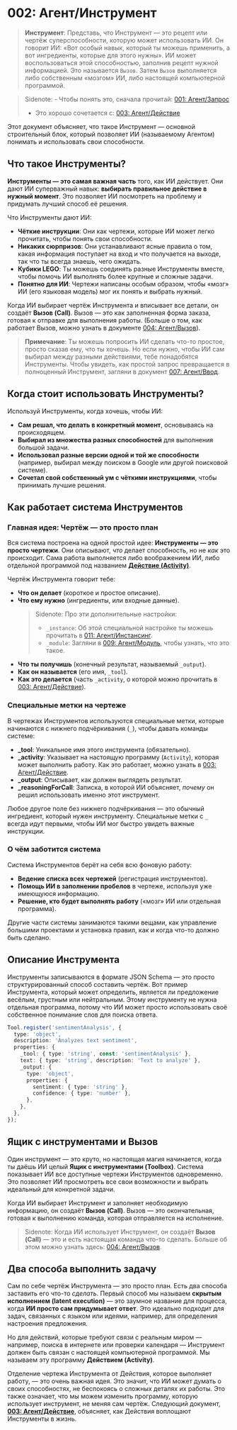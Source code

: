 # 002: Агент/Инструмент

> **Инструмент**: Представь, что Инструмент — это рецепт или чертёж суперспособности, которую может использовать ИИ. Он говорит ИИ: «Вот особый навык, который ты можешь применить, а вот ингредиенты, которые для этого нужны». ИИ может воспользоваться этой способностью, заполнив рецепт нужной информацией. Это называется `Вызов`. Затем `Вызов` выполняется либо собственным «мозгом» ИИ, либо настоящей компьютерной программой.

> Sidenote: - Чтобы понять это, сначала прочитай: [001: Агент/Запрос](./001_agent_request.md)
> - Это хорошо сочетается с: [003: Агент/Действие](./003_agent_activity.md)

Этот документ объясняет, что такое Инструмент — основной строительный блок, который позволяет ИИ (называемому Агентом) понимать и использовать свои способности.

## Что такое Инструменты?

**Инструменты — это самая важная часть** того, как ИИ действует. Они дают ИИ суперважный навык: **выбирать правильное действие в нужный момент**. Это позволяет ИИ посмотреть на проблему и придумать лучший способ её решения.

Что Инструменты дают ИИ:

- **Чёткие инструкции**: Они как чертежи, которые ИИ может легко прочитать, чтобы понять свои способности.
- **Никаких сюрпризов**: Они устанавливают ясные правила о том, какая информация поступает на вход и что получается на выходе, так что ты всегда знаешь, чего ожидать.
- **Кубики LEGO**: Ты можешь соединять разные Инструменты вместе, чтобы помочь ИИ выполнять более крупные и сложные задачи.
- **Понятно для ИИ**: Чертежи написаны особым образом, чтобы «мозг» ИИ (его языковая модель) мог их понять и выбрать нужный.

Когда ИИ выбирает чертёж Инструмента и вписывает все детали, он создаёт **Вызов (Call)**. Вызов — это как заполненная форма заказа, готовая к отправке для выполнения работы. (Больше о том, как работает Вызов, можно узнать в документе [004: Агент/Вызов](./004_agent_call.md)).

> **Примечание**: Ты можешь попросить ИИ сделать что-то простое, просто сказав ему, что ты хочешь. Но если нужно, чтобы ИИ сам выбирал между разными действиями, тебе понадобятся Инструменты. Чтобы увидеть, как простой запрос превращается в полноценный Инструмент, загляни в документ [007: Агент/Ввод](./007_agent_input.md).

## Когда стоит использовать Инструменты?

Используй Инструменты, когда хочешь, чтобы ИИ:

- **Сам решал, что делать в конкретный момент**, основываясь на происходящем.
- **Выбирал из множества разных способностей** для выполнения большой задачи.
- **Использовал разные версии одной и той же способности** (например, выбирал между поиском в Google или другой поисковой системе).
- **Сочетал свой собственный ум с чёткими инструкциями**, чтобы принимать лучшие решения.

## Как работает система Инструментов

### Главная идея: Чертёж — это просто план

Вся система построена на одной простой идее: **Инструменты — это просто чертежи**. Они описывают, *что* делает способность, но не *как* это происходит. Сама работа выполняется либо воображением ИИ, либо отдельной программой под названием **[Действие (Activity)](./003_agent_activity.md)**.

Чертёж Инструмента говорит тебе:

- **Что он делает** (короткое и простое описание).
- **Что ему нужно** (ингредиенты, или входные данные).
  >Sidenote: Про эти дополнительные настройки:
  >
  > - `_instance`: Об этой специальной настройке ты можешь прочитать в [011: Агент/Инстансинг](./011_agent_instancing.md).
  > - `_module`: Загляни в [009: Агент/Модуль](./009_agent_module.md), чтобы узнать, что это такое.
- **Что ты получишь** (конечный результат, называемый `_output`).
- **Как он называется** (его имя, `_tool`).
- **Как это делается** (часть `_activity`, о которой можно прочитать в [003: Агент/Действие](./003_agent_activity.md)).

### Специальные метки на чертеже

В чертежах Инструментов используются специальные метки, которые начинаются с нижнего подчёркивания (`_`), чтобы давать команды системе:

- **\_tool**: Уникальное имя этого инструмента (обязательно).
- **\_activity**: Указывает на настоящую программу (`Activity`), которая может выполнить работу. Как это работает, можно узнать в [003: Агент/Действие](./003_agent_activity.md).
- **\_output**: Описывает, как должен выглядеть результат.
- **\_reasoningForCall**: Записка, в которой ИИ объясняет, *почему* он решил использовать именно этот инструмент.

Любое другое поле без нижнего подчёркивания — это обычный ингредиент, который нужен инструменту. Специальные метки с `_` всегда идут первыми, чтобы ИИ мог быстро увидеть важные инструкции.

### О чём заботится система

Система Инструментов берёт на себя всю фоновую работу:

- **Ведение списка всех чертежей** (регистрация инструментов).
- **Помощь ИИ в заполнении пробелов** в чертеже, используя уже имеющуюся информацию.
- **Решение, кто будет выполнять работу** («мозг» ИИ или отдельная программа).

Другие части системы занимаются такими вещами, как управление большими проектами и установка правил, как и когда что-то должно быть сделано.

## Описание Инструмента

Инструменты записываются в формате JSON Schema — это просто структурированный способ составить чертёж. Вот пример Инструмента, который может определить, является ли предложение весёлым, грустным или нейтральным. Этому инструменту не нужна отдельная программа, потому что ИИ может просто использовать своё собственное понимание слов для поиска ответа.

```typescript
Tool.register('sentimentAnalysis', {
  type: 'object',
  description: 'Analyzes text sentiment',
  properties: {
    _tool: { type: 'string', const: 'sentimentAnalysis' },
    text: { type: 'string', description: 'Text to analyze' },
    _output: {
      type: 'object',
      properties: {
        sentiment: { type: 'string' },
        confidence: { type: 'number' },
      },
    },
  },
});
```

## Ящик с инструментами и Вызов

Один инструмент — это круто, но настоящая магия начинается, когда ты даёшь ИИ целый **Ящик с инструментами (Toolbox)**. Система показывает ИИ все доступные чертежи Инструментов одновременно. Это позволяет ИИ просмотреть все свои возможности и выбрать идеальный для конкретной задачи.

Когда ИИ выбирает Инструмент и заполняет необходимую информацию, он создаёт **Вызов (Call)**. Вызов — это окончательная, готовая к выполнению команда, которая отправляется на исполнение.

> Sidenote: Когда ИИ использует Инструмент, он создаёт **Вызов (Call)** — это и есть настоящая команда что-то сделать. Больше об этом можно узнать здесь: [004: Агент/Вызов](./004_agent_call.md).

## Два способа выполнить задачу

Сам по себе чертёж Инструмента — это просто план. Есть два способа заставить его что-то *сделать*. Первый способ мы называем **скрытым исполнением (latent execution)** — это заумное название для процесса, когда **ИИ просто сам придумывает ответ**. Это идеально подходит для задач, связанных с языком или идеями, например, для определения настроения предложения.

Но для действий, которые требуют связи с реальным миром — например, поиска в интернете или проверки календаря — Инструмент должен быть связан с настоящей компьютерной программой. Мы называем эту программу **Действием (Activity)**.

Отделение чертежа Инструмента от Действия, которое выполняет работу, — это очень важная идея. Это значит, что ИИ может думать о своих способностях, не беспокоясь о сложных деталях их работы. Это также означает, что мы можем изменить программу, которую использует инструмент, не меняя сам чертёж. Следующий документ, **[003: Агент/Действие](./003_agent_activity.md)**, объясняет, как Действия воплощают Инструменты в жизнь.